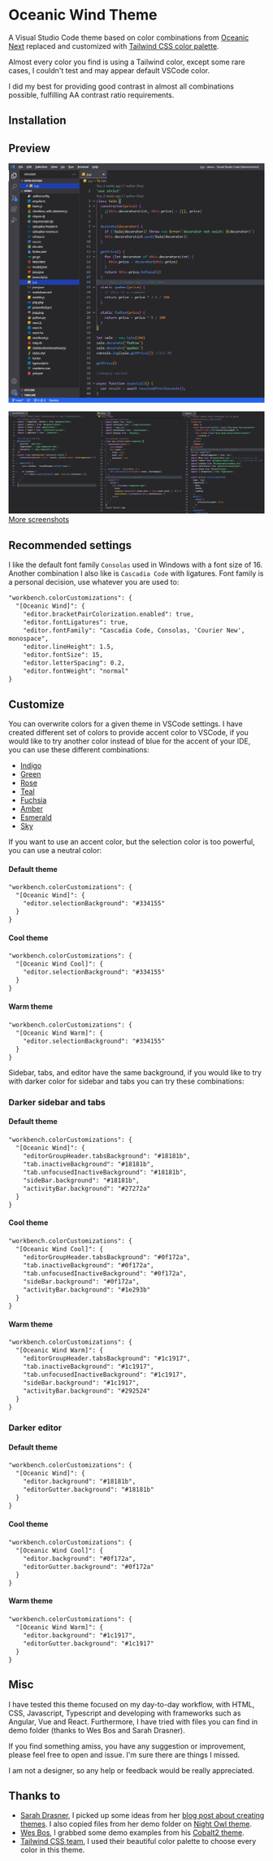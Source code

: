 # Oceanic Wind Theme

A Visual Studio Code theme based on color combinations from [Oceanic Next](https://github.com/voronianski/oceanic-next-color-scheme) replaced and customized with [Tailwind CSS color palette](https://tailwindcss.com/docs/customizing-colors).

Almost every color you find is using a Tailwind color, except some rare cases, I couldn't test and may appear default VSCode color.

I did my best for providing good contrast in almost all combinations possible, fulfilling  AA contrast ratio requirements.

## Installation
## Preview
![Javascript preview](./screenshots/preview.png)

![Frameworks](./screenshots/frameworks.png)
[More screenshots](./screenshots/)

## Recommended settings
I like the default font family `Consolas` used in Windows with a font size of 16. Another combination I also like is `Cascadia Code` with ligatures. Font family is a personal decision, use whatever you are used to:
```
"workbench.colorCustomizations": {
  "[Oceanic Wind]": {
    "editor.bracketPairColorization.enabled": true,
    "editor.fontLigatures": true,
    "editor.fontFamily": "Cascadia Code, Consolas, 'Courier New', monospace",
    "editor.lineHeight": 1.5,
    "editor.fontSize": 15,
    "editor.letterSpacing": 0.2,
    "editor.fontWeight": "normal"
}
```

## Customize
You can overwrite colors for a given theme in VSCode settings. I have created different set of colors to provide accent color to VSCode, if you would like to try another color instead of blue for the accent of your IDE, you can use these different combinations:
- [Indigo](./customize/indigo.md)
- [Green](./customize/green.md)
- [Rose](./customize/rose.md)
- [Teal](./customize/teal.md)
- [Fuchsia](./customize/fuchsia.md)
- [Amber](./customize/amber.md)
- [Esmerald](./customize/esmerald.md)
- [Sky](./customize/sky.md)

If you want to use an accent color, but the selection color is too powerful, you can use a neutral color:
#### Default theme
```
"workbench.colorCustomizations": {
  "[Oceanic Wind]": {
    "editor.selectionBackground": "#334155"
  }
}
```
#### Cool theme
```
"workbench.colorCustomizations": {
  "[Oceanic Wind Cool]": {
    "editor.selectionBackground": "#334155"
  }
}
```
#### Warm theme
```
"workbench.colorCustomizations": {
  "[Oceanic Wind Warm]": {
    "editor.selectionBackground": "#334155"
  }
}
```
Sidebar, tabs, and editor have the same background, if you would like to try with darker color for sidebar and tabs you can try these combinations:

### Darker sidebar and tabs
#### Default theme
```
"workbench.colorCustomizations": {
  "[Oceanic Wind]": {
    "editorGroupHeader.tabsBackground": "#18181b",
    "tab.inactiveBackground": "#18181b",
    "tab.unfocusedInactiveBackground": "#18181b",
    "sideBar.background": "#18181b",
    "activityBar.background": "#27272a"
  }
}
```
#### Cool theme
```
"workbench.colorCustomizations": {
  "[Oceanic Wind Cool]": {
    "editorGroupHeader.tabsBackground": "#0f172a",
    "tab.inactiveBackground": "#0f172a",
    "tab.unfocusedInactiveBackground": "#0f172a",
    "sideBar.background": "#0f172a",
    "activityBar.background": "#1e293b"
  }
}
```
#### Warm theme
```
"workbench.colorCustomizations": {
  "[Oceanic Wind Warm]": {
    "editorGroupHeader.tabsBackground": "#1c1917",
    "tab.inactiveBackground": "#1c1917",
    "tab.unfocusedInactiveBackground": "#1c1917",
    "sideBar.background": "#1c1917",
    "activityBar.background": "#292524"
  }
}
```

### Darker editor
#### Default theme
```
"workbench.colorCustomizations": {
  "[Oceanic Wind]": {
    "editor.background": "#18181b", 
    "editorGutter.background": "#18181b"
  }
}
```
#### Cool theme
```
"workbench.colorCustomizations": {
  "[Oceanic Wind Cool]": {
    "editor.background": "#0f172a", 
    "editorGutter.background": "#0f172a"
  }
}
```
#### Warm theme
```
"workbench.colorCustomizations": {
  "[Oceanic Wind Warm]": {
    "editor.background": "#1c1917", 
    "editorGutter.background": "#1c1917"
  }
}
```

## Misc
I have tested this theme focused on my day-to-day workflow, with HTML, CSS, Javascript, Typescript and developing with frameworks such as Angular, Vue and React. Furthermore, I have tried with files you can find in demo folder (thanks to Wes Bos and Sarah Drasner).

If you find something amiss, you have any suggestion or improvement, please feel free to open and issue. I'm sure there are things I missed.

I am not a designer, so any help or feedback would be really appreciated.
## Thanks to
- [Sarah Drasner](https://twitter.com/sarah_edo), I picked up some ideas from her [blog post about creating themes](https://css-tricks.com/creating-a-vs-code-theme/). I also copied files from her demo folder on [Night Owl theme](https://github.com/sdras/night-owl-vscode-theme).
- [Wes Bos](https://twitter.com/wesbos), I grabbed some demo examples from his [Cobalt2 theme](https://github.com/wesbos/cobalt2-vscode).
- [Tailwind CSS team](https://twitter.com/tailwindcss), I used their beautiful color palette to choose every color in this theme.
